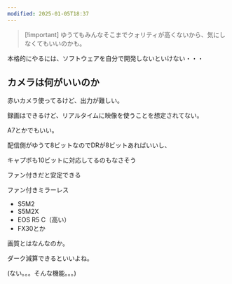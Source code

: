 ```yaml
---
modified: 2025-01-05T18:37
---
```

  

> [!important] ゆうてもみんなそこまでクォリティが高くないから、気にしなくてもいいのかも。

本格的にやるには、ソフトウェアを自分で開発しないといけない・・・

  

## カメラは何がいいのか

赤いカメラ使ってるけど、出力が難しい。

録画はできるけど、リアルタイムに映像を使うことを想定されてない。

  

A7とかでもいい。

  

配信側がゆうて8ビットなのでDRが8ビットあればいいし、

キャプボも10ビットに対応してるのもなさそう

  

ファン付きだと安定できる

ファン付きミラーレス

- S5M2
- S5M2X
- EOS R5 C（高い）
- FX30とか

  

  

画質とはなんなのか。

  

ダーク減算できるといいよね。

(ない。。。そんな機能。。。)